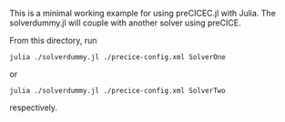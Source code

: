 This is a minimal working example for using preCICEC.jl with Julia. The solverdummy.jl will couple with another solver using preCICE.

From this directory, run 
```
julia ./solverdummy.jl ./precice-config.xml SolverOne
```

or 

```
julia ./solverdummy.jl ./precice-config.xml SolverTwo
```

respectively.